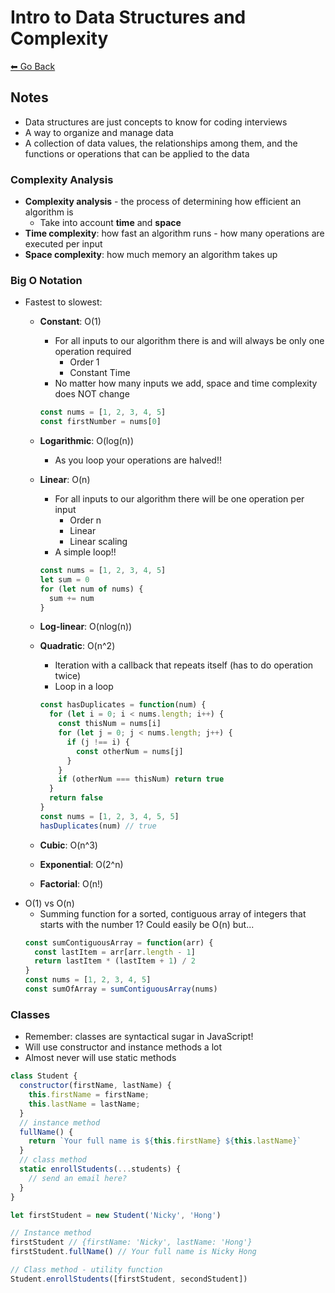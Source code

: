 # Intro to Data Structures and Complexity
[⬅ Go Back](./algos.md)

## Notes
- Data structures are just concepts to know for coding interviews
- A way to organize and manage data
- A collection of data values, the relationships among them, and the functions or operations that can be applied to the data

### Complexity Analysis
- **Complexity analysis** - the process of determining how efficient an algorithm is
  - Take into account **time** and **space**
- **Time complexity**: how fast an algorithm runs - how many operations are executed per input
- **Space complexity**: how much memory an algorithm takes up

### Big O Notation
- Fastest to slowest:
  - **Constant**: O(1)
    - For all inputs to our algorithm there is and will always be only one operation required
      - Order 1
      - Constant Time
    - No matter how many inputs we add, space and time complexity does NOT change
    ```js
    const nums = [1, 2, 3, 4, 5]
    const firstNumber = nums[0]
    ```
  - **Logarithmic**: O(log(n))
    - As you loop your operations are halved!!

  - **Linear**: O(n)
    - For all inputs to our algorithm there will be one operation per input
      - Order n
      - Linear
      - Linear scaling
    - A simple loop!!
    ```js
    const nums = [1, 2, 3, 4, 5]
    let sum = 0
    for (let num of nums) {
      sum += num
    }
    ```
  - **Log-linear**: O(nlog(n))
  - **Quadratic**: O(n^2)
    - Iteration with a callback that repeats itself (has to do operation twice)
    - Loop in a loop
    ```js
    const hasDuplicates = function(num) {
      for (let i = 0; i < nums.length; i++) {
        const thisNum = nums[i]
        for (let j = 0; j < nums.length; j++) {
          if (j !== i) {
            const otherNum = nums[j]
          }
        }
        if (otherNum === thisNum) return true
      }
      return false
    }
    const nums = [1, 2, 3, 4, 5, 5]
    hasDuplicates(num) // true
    ```
  - **Cubic**: O(n^3)
  - **Exponential**: O(2^n)
  - **Factorial**: O(n!)
- O(1) vs O(n)
  - Summing function for a sorted, contiguous array of integers that starts with the number 1? Could easily be O(n) but...
  ```js
  const sumContiguousArray = function(arr) {
    const lastItem = arr[arr.length - 1]
    return lastItem * (lastItem + 1) / 2
  }
  const nums = [1, 2, 3, 4, 5]
  const sumOfArray = sumContiguousArray(nums)
  ```
### Classes
  - Remember: classes are syntactical sugar in JavaScript!
  - Will use constructor and instance methods a lot
  - Almost never will use static methods
  ```js
  class Student {
    constructor(firstName, lastName) {
      this.firstName = firstName;
      this.lastName = lastName;
    }
    // instance method
    fullName() {
      return `Your full name is ${this.firstName} ${this.lastName}`
    }
    // class method
    static enrollStudents(...students) {
      // send an email here?
    }
  }

  let firstStudent = new Student('Nicky', 'Hong')

  // Instance method
  firstStudent // {firstName: 'Nicky', lastName: 'Hong'}
  firstStudent.fullName() // Your full name is Nicky Hong

  // Class method - utility function
  Student.enrollStudents([firstStudent, secondStudent])
  ```